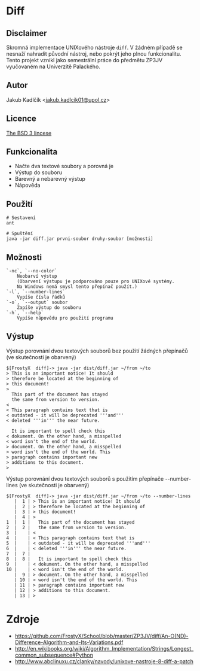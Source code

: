 # Diff
## Disclaimer
Skromná implementace UNIXového nástroje `diff`. V žádném případě se nesnaží nahradit původní nástroj, nebo pokrýt jeho plnou funkcionalitu. Tento projekt vznikl jako semestrální práce do předmětu ZP3JV vyučovaném na Univerzitě Palackého.

## Autor
Jakub Kadlčík &lt;[jakub.kadlcik01@upol.cz](mailto:jakub.kadlcik01@upol.cz)&gt;

## Licence
[The BSD 3 lincese](https://github.com/FrostyX/School/blob/master/LICENSE.md "The BSD 3-Clause License")

## Funkcionalita
- Načte dva textové soubory a porovná je
- Výstup do souboru
- Barevný a nebarevný výstup
- Nápověda

## Použití
	# Sestavení
	ant

	# Spuštění
	java -jar diff.jar prvni-soubor druhy-soubor [možnosti]

## Možnosti
	`-nc`, `--no-color`
	    Neobarví výstup
	    (Obarvení výstupu je podporováno pouze pro UNIXové systémy.
	    Na Windows nemá smysl tento přepínač použít.)
	`-l`, `--number-lines`
	    Vypíše čísla řádků
	`-o`, `--output` soubor
	    Zapíše výstup do souboru
	`-h`, `--help`
	    Vypíše nápovědu pro použití programu

## Výstup
Výstup porovnání dvou textových souborů bez použití žádných přepínačů (ve skutečnosti je obarvený)

	$[FrostyX  diff]-> java -jar dist/diff.jar ~/from ~/to
	> This is an important notice! It should
	> therefore be located at the beginning of
	> this document!
	>
	  This part of the document has stayed
	  the same from version to version.
	<
	< This paragraph contains text that is
	< outdated - it will be deprecated '''and'''
	< deleted '''in''' the near future.

	  It is important to spell check this
	< dokument. On the other hand, a misspelled
	< word isn't the end of the world.
	> document. On the other hand, a misspelled
	> word isn't the end of the world. This
	> paragraph contains important new
	> additions to this document.
	>

Výstup porovnání dvou textových souborů s použitím přepínače --number-lines (ve skutečnosti je obarvený)

	$[FrostyX  diff]-> java -jar dist/diff.jar ~/from ~/to --number-lines
	   |  1 | > This is an important notice! It should
	   |  2 | > therefore be located at the beginning of
	   |  3 | > this document!
	   |  4 | >
	1  |  1 |   This part of the document has stayed
	2  |  2 |   the same from version to version.
	3  |    | <
	4  |    | < This paragraph contains text that is
	5  |    | < outdated - it will be deprecated '''and'''
	6  |    | < deleted '''in''' the near future.
	7  |  7 |
	8  |  8 |   It is important to spell check this
	9  |    | < dokument. On the other hand, a misspelled
	10 |    | < word isn't the end of the world.
	   |  9 | > document. On the other hand, a misspelled
	   | 10 | > word isn't the end of the world. This
	   | 11 | > paragraph contains important new
	   | 12 | > additions to this document.
	   | 13 | >

# Zdroje
- <https://github.com/FrostyX/School/blob/master/ZP3JV/diff/An-O(ND)-Difference-Algorithm-and-Its-Variations.pdf>
- <http://en.wikibooks.org/wiki/Algorithm_Implementation/Strings/Longest_common_subsequence#Python>
- <http://www.abclinuxu.cz/clanky/navody/unixove-nastroje-8-diff-a-patch>
